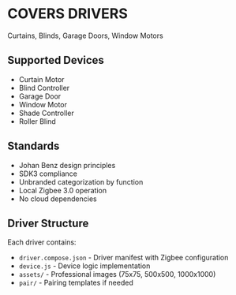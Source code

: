 # COVERS DRIVERS

Curtains, Blinds, Garage Doors, Window Motors

## Supported Devices
- Curtain Motor
- Blind Controller
- Garage Door
- Window Motor
- Shade Controller
- Roller Blind

## Standards
- Johan Benz design principles
- SDK3 compliance
- Unbranded categorization by function
- Local Zigbee 3.0 operation
- No cloud dependencies

## Driver Structure
Each driver contains:
- `driver.compose.json` - Driver manifest with Zigbee configuration
- `device.js` - Device logic implementation  
- `assets/` - Professional images (75x75, 500x500, 1000x1000)
- `pair/` - Pairing templates if needed
